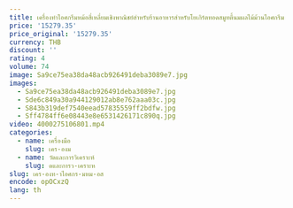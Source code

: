 ```yaml
---
title: เครื่องทําไอศกรีมหม้อสี่เหลี่ยมเชิงพาณิชย์สําหรับร้านอาหารสําหรับโยเกิร์ตทอดสมูทตี้นมผลไม้ม้วนไอศกรีม
price: '15279.35'
price_original: '15279.35'
currency: THB
discount: ''
rating: 4
volume: 74
image: Sa9ce75ea38da48acb926491deba3089e7.jpg
images:
  - Sa9ce75ea38da48acb926491deba3089e7.jpg
  - Sde6c849a30a944129012ab8e762aaa03c.jpg
  - S843b319def7540eead57835559ff2bdfw.jpg
  - Sff4784ff6e08443e8e6531426171c890q.jpg
video: 4000275106801.mp4
categories:
  - name: เครื่องมือ
    slug: เคร-องม
  - name: วัดและการวิเคราะห์
    slug: ดและการว-เคราะห
slug: เคร-องท-าไอศกร-มหม-อส
encode: opOCxzQ
lang: th
---
```

  